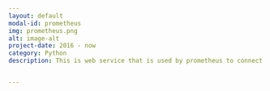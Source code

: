 ```yaml
---
layout: default
modal-id: prometheus
img: prometheus.png
alt: image-alt
project-date: 2016 - now
category: Python
description: This is web service that is used by prometheus to connect to remote machines and runs any method that is needed, like shell commands and soap requests. It only supports results that are integer and it will try to convert to that.


---
```


